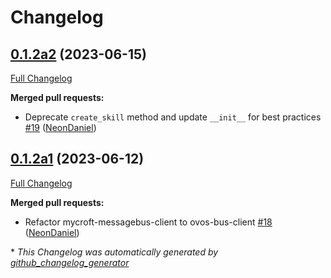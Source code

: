# Changelog

## [0.1.2a2](https://github.com/NeonGeckoCom/skill-free_music_archive/tree/0.1.2a2) (2023-06-15)

[Full Changelog](https://github.com/NeonGeckoCom/skill-free_music_archive/compare/0.1.2a1...0.1.2a2)

**Merged pull requests:**

- Deprecate `create_skill` method and update `__init__` for best practices [\#19](https://github.com/NeonGeckoCom/skill-free_music_archive/pull/19) ([NeonDaniel](https://github.com/NeonDaniel))

## [0.1.2a1](https://github.com/NeonGeckoCom/skill-free_music_archive/tree/0.1.2a1) (2023-06-12)

[Full Changelog](https://github.com/NeonGeckoCom/skill-free_music_archive/compare/0.1.1...0.1.2a1)

**Merged pull requests:**

- Refactor mycroft-messagebus-client to ovos-bus-client [\#18](https://github.com/NeonGeckoCom/skill-free_music_archive/pull/18) ([NeonDaniel](https://github.com/NeonDaniel))



\* *This Changelog was automatically generated by [github_changelog_generator](https://github.com/github-changelog-generator/github-changelog-generator)*
